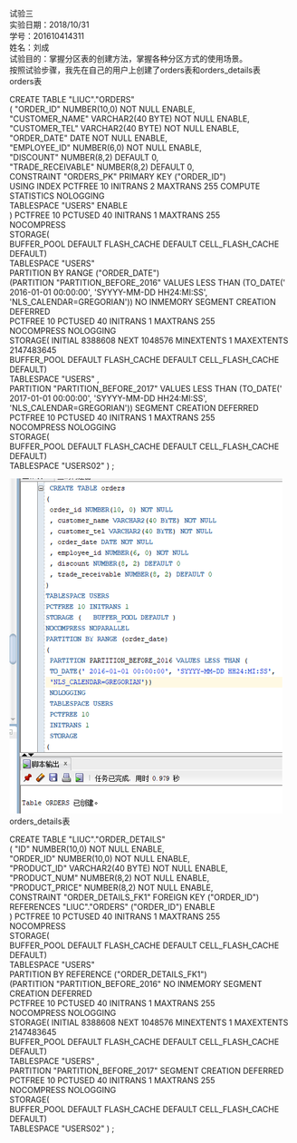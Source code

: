 试验三  
实验日期：2018/10/31  
学号：201610414311  
姓名：刘成  
试验目的：掌握分区表的创建方法，掌握各种分区方式的使用场景。  
按照试验步骤，我先在自己的用户上创建了orders表和orders_details表  
orders表  

  CREATE TABLE "LIUC"."ORDERS"   
   (	"ORDER_ID" NUMBER(10,0) NOT NULL ENABLE,   
	"CUSTOMER_NAME" VARCHAR2(40 BYTE) NOT NULL ENABLE,   
	"CUSTOMER_TEL" VARCHAR2(40 BYTE) NOT NULL ENABLE,   
	"ORDER_DATE" DATE NOT NULL ENABLE,   
	"EMPLOYEE_ID" NUMBER(6,0) NOT NULL ENABLE,   
	"DISCOUNT" NUMBER(8,2) DEFAULT 0,   
	"TRADE_RECEIVABLE" NUMBER(8,2) DEFAULT 0,   
	 CONSTRAINT "ORDERS_PK" PRIMARY KEY ("ORDER_ID")  
  USING INDEX PCTFREE 10 INITRANS 2 MAXTRANS 255 COMPUTE STATISTICS NOLOGGING   
  TABLESPACE "USERS"  ENABLE  
   ) PCTFREE 10 PCTUSED 40 INITRANS 1 MAXTRANS 255   
 NOCOMPRESS   
  STORAGE(  
  BUFFER_POOL DEFAULT FLASH_CACHE DEFAULT CELL_FLASH_CACHE DEFAULT)  
  TABLESPACE "USERS"   
  PARTITION BY RANGE ("ORDER_DATE")   
 (PARTITION "PARTITION_BEFORE_2016"  VALUES LESS THAN (TO_DATE(' 2016-01-01 00:00:00', 'SYYYY-MM-DD HH24:MI:SS', 'NLS_CALENDAR=GREGORIAN'))   NO INMEMORY SEGMENT CREATION DEFERRED   
  PCTFREE 10 PCTUSED 40 INITRANS 1 MAXTRANS 255   
 NOCOMPRESS NOLOGGING   
  STORAGE( INITIAL 8388608 NEXT 1048576 MINEXTENTS 1 MAXEXTENTS 2147483645  
  BUFFER_POOL DEFAULT FLASH_CACHE DEFAULT CELL_FLASH_CACHE DEFAULT)  
  TABLESPACE "USERS" ,   
 PARTITION "PARTITION_BEFORE_2017"  VALUES LESS THAN (TO_DATE(' 2017-01-01 00:00:00', 'SYYYY-MM-DD HH24:MI:SS', 'NLS_CALENDAR=GREGORIAN')) SEGMENT CREATION DEFERRED   
  PCTFREE 10 PCTUSED 40 INITRANS 1 MAXTRANS 255   
 NOCOMPRESS NOLOGGING   
  STORAGE(  
  BUFFER_POOL DEFAULT FLASH_CACHE DEFAULT CELL_FLASH_CACHE DEFAULT)  
  TABLESPACE "USERS02" ) ;    
 
 
 ![Image text](https://github.com/201610414311/Oracle/blob/master/test3/orders.png)  
orders_details表  

  CREATE TABLE "LIUC"."ORDER_DETAILS"   
   (	"ID" NUMBER(10,0) NOT NULL ENABLE,   
	"ORDER_ID" NUMBER(10,0) NOT NULL ENABLE,   
	"PRODUCT_ID" VARCHAR2(40 BYTE) NOT NULL ENABLE,   
	"PRODUCT_NUM" NUMBER(8,2) NOT NULL ENABLE,   
	"PRODUCT_PRICE" NUMBER(8,2) NOT NULL ENABLE,   
	 CONSTRAINT "ORDER_DETAILS_FK1" FOREIGN KEY ("ORDER_ID")  
	  REFERENCES "LIUC"."ORDERS" ("ORDER_ID") ENABLE  
   ) PCTFREE 10 PCTUSED 40 INITRANS 1 MAXTRANS 255   
 NOCOMPRESS   
  STORAGE(  
  BUFFER_POOL DEFAULT FLASH_CACHE DEFAULT CELL_FLASH_CACHE DEFAULT)  
  TABLESPACE "USERS"   
  PARTITION BY REFERENCE ("ORDER_DETAILS_FK1")   
 (PARTITION "PARTITION_BEFORE_2016"   NO INMEMORY SEGMENT CREATION DEFERRED   
  PCTFREE 10 PCTUSED 40 INITRANS 1 MAXTRANS 255   
 NOCOMPRESS NOLOGGING   
  STORAGE( INITIAL 8388608 NEXT 1048576 MINEXTENTS 1 MAXEXTENTS 2147483645  
  BUFFER_POOL DEFAULT FLASH_CACHE DEFAULT CELL_FLASH_CACHE DEFAULT)  
  TABLESPACE "USERS" ,   
 PARTITION "PARTITION_BEFORE_2017" SEGMENT CREATION DEFERRED   
  PCTFREE 10 PCTUSED 40 INITRANS 1 MAXTRANS 255   
 NOCOMPRESS NOLOGGING   
  STORAGE(  
  BUFFER_POOL DEFAULT FLASH_CACHE DEFAULT CELL_FLASH_CACHE DEFAULT)   
  TABLESPACE "USERS02" ) ;  
  
